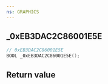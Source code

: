 ```yaml
---
ns: GRAPHICS
---
```

## _0xEB3DAC2C86001E5E

```c
// 0xEB3DAC2C86001E5E
BOOL _0xEB3DAC2C86001E5E();
```


## Return value
